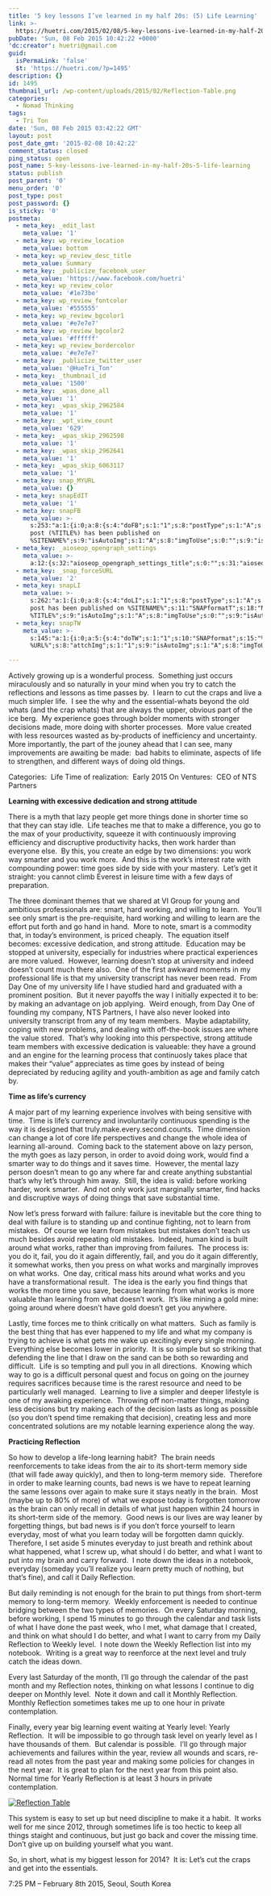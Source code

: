 ```yaml
---
title: '5 key lessons I’ve learned in my half 20s: (5) Life Learning'
link: >-
  https://huetri.com/2015/02/08/5-key-lessons-ive-learned-in-my-half-20s-5-life-learning/
pubDate: 'Sun, 08 Feb 2015 10:42:22 +0000'
'dc:creator': huetri@gmail.com
guid:
  isPermaLink: 'false'
  $t: 'https://huetri.com/?p=1495'
description: {}
id: 1495
thumbnail_url: /wp-content/uploads/2015/02/Reflection-Table.png
categories:
  - Nomad Thinking
tags:
  - Tri Ton
date: 'Sun, 08 Feb 2015 03:42:22 GMT'
layout: post
post_date_gmt: '2015-02-08 10:42:22'
comment_status: closed
ping_status: open
post_name: 5-key-lessons-ive-learned-in-my-half-20s-5-life-learning
status: publish
post_parent: '0'
menu_order: '0'
post_type: post
post_password: {}
is_sticky: '0'
postmeta:
  - meta_key: _edit_last
    meta_value: '1'
  - meta_key: wp_review_location
    meta_value: bottom
  - meta_key: wp_review_desc_title
    meta_value: Summary
  - meta_key: _publicize_facebook_user
    meta_value: 'https://www.facebook.com/huetri'
  - meta_key: wp_review_color
    meta_value: '#1e73be'
  - meta_key: wp_review_fontcolor
    meta_value: '#555555'
  - meta_key: wp_review_bgcolor1
    meta_value: '#e7e7e7'
  - meta_key: wp_review_bgcolor2
    meta_value: '#ffffff'
  - meta_key: wp_review_bordercolor
    meta_value: '#e7e7e7'
  - meta_key: _publicize_twitter_user
    meta_value: '@HueTri_Ton'
  - meta_key: _thumbnail_id
    meta_value: '1500'
  - meta_key: _wpas_done_all
    meta_value: '1'
  - meta_key: _wpas_skip_2962584
    meta_value: '1'
  - meta_key: _wpt_view_count
    meta_value: '629'
  - meta_key: _wpas_skip_2962598
    meta_value: '1'
  - meta_key: _wpas_skip_2962641
    meta_value: '1'
  - meta_key: _wpas_skip_6063117
    meta_value: '1'
  - meta_key: snap_MYURL
    meta_value: {}
  - meta_key: snapEdIT
    meta_value: '1'
  - meta_key: snapFB
    meta_value: >-
      s:253:"a:1:{i:0;a:8:{s:4:"doFB";s:1:"1";s:8:"postType";s:1:"A";s:10:"AttachPost";s:1:"2";s:10:"SNAPformat";s:51:"New
      post (%TITLE%) has been published on
      %SITENAME%";s:9:"isAutoImg";s:1:"A";s:8:"imgToUse";s:0:"";s:9:"isAutoURL";s:1:"A";s:8:"urlToUse";s:0:"";}}";
  - meta_key: _aioseop_opengraph_settings
    meta_value: >-
      a:12:{s:32:"aioseop_opengraph_settings_title";s:0:"";s:31:"aioseop_opengraph_settings_desc";s:0:"";s:36:"aioseop_opengraph_settings_customimg";s:0:"";s:37:"aioseop_opengraph_settings_imagewidth";s:0:"";s:38:"aioseop_opengraph_settings_imageheight";s:0:"";s:32:"aioseop_opengraph_settings_video";s:0:"";s:37:"aioseop_opengraph_settings_videowidth";s:0:"";s:38:"aioseop_opengraph_settings_videoheight";s:0:"";s:35:"aioseop_opengraph_settings_category";s:7:"article";s:34:"aioseop_opengraph_settings_section";s:0:"";s:30:"aioseop_opengraph_settings_tag";s:0:"";s:34:"aioseop_opengraph_settings_setcard";s:7:"summary";}
  - meta_key: _snap_forceSURL
    meta_value: '2'
  - meta_key: snapLI
    meta_value: >-
      s:262:"a:1:{i:0;a:8:{s:4:"doLI";s:1:"1";s:8:"postType";s:1:"A";s:10:"SNAPformat";s:41:"New
      post has been published on %SITENAME%";s:11:"SNAPformatT";s:18:"New Post -
      %TITLE%";s:9:"isAutoImg";s:1:"A";s:8:"imgToUse";s:0:"";s:9:"isAutoURL";s:1:"A";s:8:"urlToUse";s:0:"";}}";
  - meta_key: snapTW
    meta_value: >-
      s:145:"a:1:{i:0;a:5:{s:4:"doTW";s:1:"1";s:10:"SNAPformat";s:15:"%TITLE% -
      %URL%";s:8:"attchImg";s:1:"1";s:9:"isAutoImg";s:1:"A";s:8:"imgToUse";s:0:"";}}";

---
```

Actively growing up is a wonderful process.  Something just occurs miraculously and so naturally in your mind when you try to catch the reflections and lessons as time passes by.  I learn to cut the craps and live a much simpler life.  I see the why and the essential-whats beyond the old whats (and the crap whats) that are always the upper, obvious part of the ice berg.  My experience goes through bolder moments with stronger decisions made, more doing with shorter processes.  More value created with less resources wasted as by-products of inefficiency and uncertainty.  More importantly, the part of the jouney ahead that I can see, many improvements are awaiting be made:  bad habits to eliminate, aspects of life to strengthen, and different ways of doing old things.

Categories:  Life Time of realization:  Early 2015 On Ventures:  CEO of NTS Partners

**Learning with excessive dedication and strong attitude**

There is a myth that lazy people get more things done in shorter time so that they can stay idle.  Life teaches me that to make a difference, you go to the max of your productivity, squeeze it with continuously improving efficiency and discruptive productivity hacks, then work harder than everyone else.  By this, you create an edge by two dimensions: you work way smarter and you work more.  And this is the work’s interest rate with compounding power: time goes side by side with your mastery.  Let’s get it straight: you cannot climb Everest in leisure time with a few days of preparation.

The three dominant themes that we shared at VI Group for young and ambitious professionals are: smart, hard working, and willing to learn.  You’ll see only smart is the pre-requisite, hard working and willing to learn are the effort put forth and go hand in hand.  More to note, smart is a commodity that, in today’s environment, is priced cheaply.  The equation itself becomes: excessive dedication, and strong attitude.  Education may be stopped at university, especially for industries where practical experiences are more valued.  However, learning doesn’t stop at university and indeed doesn’t count much there also.  One of the first awkward moments in my professional life is that my university transcript has never been read.  From Day One of my university life I have studied hard and graduated with a prominent position.  But it never payoffs the way I initially expected it to be: by making an advantage on job applying.  Weird enough, from Day One of founding my company, NTS Partners, I have also never looked into university transcript from any of my team members.  Maybe adaptability, coping with new problems, and dealing with off-the-book issues are where the value stored.  That’s why looking into this perspective, strong attitude team members with excessive dedication is valueable: they have a ground and an engine for the learning process that continuosly takes place that makes their “value” appreciates as time goes by instead of being depreciated by reducing agility and youth-ambition as age and family catch by.

**Time as life’s currency**

A major part of my learning experience involves with being sensitive with time.  Time is life’s currency and involuntarily continuous spending is the way it is designed that truly.make.every.second.counts.  Time dimension can change a lot of core life perspectives and change the whole idea of learning all-around.  Coming back to the statement above on lazy person, the myth goes as lazy person, in order to avoid doing work, would find a smarter way to do things and it saves time.  However, the mental lazy person doesn’t mean to go any where far and create anything substantial that’s why let’s through him away.  Still, the idea is valid: before working harder, work smarter.  And not only work just marginally smarter, find hacks and discruptive ways of doing things that save substantial time.

Now let’s press forward with failure: failure is inevitable but the core thing to deal with failure is to standing up and continue fighting, not to learn from mistakes.  Of course we learn from mistakes but mistakes don’t teach us much besides avoid repeating old mistakes.  Indeed, human kind is built around what works, rather than improving from failures.  The process is: you do it, fail, you do it again differently, fail, and you do it again differently, it somewhat works, then you press on what works and marginally improves on what works.  One day, critical mass hits around what works and you have a transformational result.  The idea is the early you find things that works the more time you save, because learning from what works is more valuable than learning from what doesn’t work.  It’s like mining a gold mine: going around where doesn’t have gold doesn’t get you anywhere.

Lastly, time forces me to think critically on what matters.  Such as family is the best thing that has ever happened to my life and what my company is trying to achieve is what gets me wake up excitingly every single morning.  Everything else becomes lower in priority.  It is so simple but so striking that defending the line that I draw on the sand can be both so rewarding and difficult.  Life is so tempting and pull you in all directions.  Knowing which way to go is a difficult personal quest and focus on going on the journey requires sacrifices because time is the rarest resource and need to be particularly well managed.  Learning to live a simpler and deeper lifestyle is one of my awaking experience.  Throwing off non-matter things, making less decisions but try making each of the decision lasts as long as possible (so you don’t spend time remaking that decision), creating less and more concentrated solutions are my notable learning experience along the way.

**Practicing Reflection**

So how to develop a life-long learning habit?  The brain needs reenforcements to take ideas from the air to its short-term memory side (that will fade away quickly), and then to long-term memory side.  Therefore in order to make learning counts, bad news is we have to repeat learning the same lessons over again to make sure it stays neatly in the brain.  Most (maybe up to 80% of more) of what we expose today is forgotten tomorrow as the brain can only recall in details of what just happen within 24 hours in its short-term side of the memory.  Good news is our lives are way leaner by forgetting things, but bad news is if you don’t force yourself to learn everyday, most of what you learn today will be forgotten damn quickly.  Therefore, I set aside 5 minutes everyday to just breath and rethink about what happened, what I screw up, what should I do better, and what I want to put into my brain and carry forward.  I note down the ideas in a notebook, everyday (someday you’ll realize you learn pretty much of nothing, but that’s fine), and call it Daily Reflection.

But daily reminding is not enough for the brain to put things from short-term memory to long-term memory.  Weekly enforcement is needed to continue bridging between the two types of memories.  On every Saturday morning, before working, I spend 15 minutes to go through the calendar and task lists of what I have done the past week, who I met, what damage that I created, and think on what should I do better, and what I want to carry from my Daily Reflection to Weekly level.  I note down the Weekly Reflection list into my notebook.  Writing is a great way to reenforce at the next level and truly catch the ideas down.

Every last Saturday of the month, I’ll go through the calendar of the past month and my Reflection notes, thinking on what lessons I continue to dig deeper on Monthly level.  Note it down and call it Monthly Reflection.  Monthly Reflection sometimes takes me up to one hour in private contemplation.

Finally, every year big learning event waiting at Yearly level: Yearly Reflection.  It will be impossible to go through task level on yearly level as I have thousands of them.  But calendar is possible.  I’ll go through major achievements and failures within the year, review all wounds and scars, re-read all notes from the past year and making some policies for changes in the next year.  It is great to plan for the next year from this point also.  Normal time for Yearly Reflection is at least 3 hours in private contemplation.

[![Reflection Table](https://huetri.com/wp-content/uploads/2015/02/Reflection-Table.png)](https://huetri.com/wp-content/uploads/2015/02/Reflection-Table.png)

This system is easy to set up but need discipline to make it a habit.  It works well for me since 2012, through sometimes life is too hectic to keep all things staight and continuous, but just go back and cover the missing time.  Don’t give up on building yourself what you want.

So, in short, what is my biggest lesson for 2014?  It is: Let’s cut the craps and get into the essentials.

7:25 PM – February 8th 2015, Seoul, South Korea